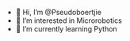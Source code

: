 - 👋 Hi, I’m @Pseudoboertjie
- 👀 I’m interested in Microrobotics
- 🌱 I’m currently learning Python

<!---
Pseudoboertjie/Pseudoboertjie is a ✨ special ✨ repository because its `README.md` (this file) appears on your GitHub profile.
You can click the Preview link to take a look at your changes.
--->
